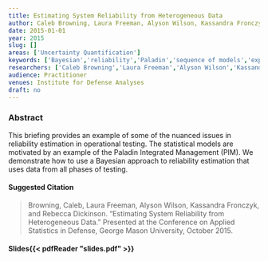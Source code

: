 ```yaml
---
title: Estimating System Reliability from Heterogeneous Data
author: Caleb Browning, Laura Freeman, Alyson Wilson, Kassandra Fronczyk, Rebecca Medlin
date: 2015-01-01
year: 2015
slug: []
areas: ['Uncertainty Quantification']
keywords: ['Bayesian','reliability','Paladin','sequence of models','experimental design']
researchers: ['Caleb Browning','Laura Freeman','Alyson Wilson','Kassandra Fronczyk','Rebecca Medlin']
audience: Practitioner
venues: Institute for Defense Analyses
draft: no
---
```




### Abstract
This briefing provides an example of some of the nuanced issues in reliability estimation in operational testing.  The statistical models are motivated by an example of the Paladin Integrated Management (PIM).  We demonstrate how to use a Bayesian approach to reliability estimation that uses data from all phases of testing.

#### Suggested Citation
> Browning, Caleb, Laura Freeman, Alyson Wilson, Kassandra Fronczyk, and Rebecca Dickinson. “Estimating System Reliability from Heterogeneous Data.” Presented at the Conference on Applied Statistics in Defense, George Mason University, October 2015.

#### Slides{{< pdfReader "slides.pdf" >}}




